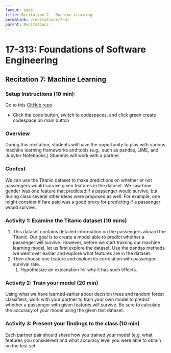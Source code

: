 ```yaml
---
layout: page
title: Recitation 7 - Machine Learning
permalink: /recitations/7-ml
parent: Recitations
---
```

 
# 17-313: Foundations of Software Engineering

## Recitation 7:  Machine Learning
 
### Setup Instructions (10 min): 

Go to this [GitHub repo](https://github.com/CMU-313/17313-recitation7-ML)
- Click the code button, switch to codespaces, and click green create codespace on main button

 
### Overview

During this recitation, students will have the opportunity to play with various machine learning frameworks and tools (e.g., such as pandas, LIME, and Jupyter Notebooks.) Students will work with a partner.
 
### Context

We can use the Titanic dataset to make predictions on whether or not passengers would survive given features in the dataset. We saw how gender was one feature that predicted if a passenger would survive, but during class several other ideas were proposed as well. For example, one might consider if fare paid was a good proxy for predicting if a passenger would survive. 
 
### Activity 1: Examine the Titanic dataset (10 mins)

1. This dataset contains detailed information on the passengers aboard the Titanic. Our goal is to create a model able to predict whether a passenger will survive. However, before we start training our machine learning model, let us first explore the dataset. Use the pandas methods we went over earlier and explore what features are in the dataset.
2. Then choose one feature and explore its correlation with passenger survival rate.
    1. Hypothesize an explanation for why it has such effects.
 
### Activity 2: Train your model (20 min)

Using what we have learned earlier about decision trees and random forest classifiers, work with your partner to train your own model to predict whether a passenger with given features will survive. Be sure to calculate the accuracy of your model using the given test dataset. 
 
### Activity 3: Present your findings to the class (10 min)

Each partner pair should share how you trained your model (e.g. what features you considered) and what accuracy level you were able to obtain on the test set
